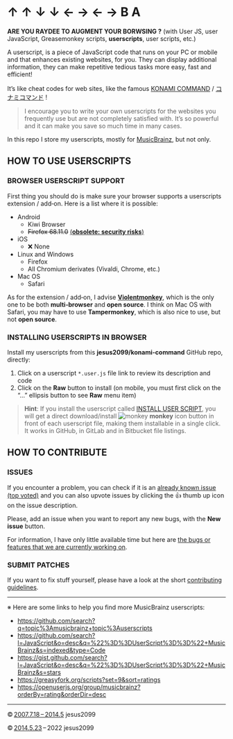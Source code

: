 ﻿
↑ ↑ ↓ ↓ ← → ← → B A
===================

**ARE YOU RAYDEE TO AUGMENT YOUR BORWSING ?**
(with User JS, user JavaScript, Greasemonkey scripts, **userscripts**, user scripts, etc.)

A userscript, is a piece of JavaScript code that runs on your PC or mobile
and that enhances existing websites, for you.
They can display additional information,
they can make repetitive tedious tasks more easy, fast and efficient!

It’s like cheat codes for web sites, like the famous
[KONAMI COMMAND](https://duckduckgo.com/?q=%22KONAMI+COMMAND%22) /
[コナミコマンド](https://duckduckgo.com/?q=%22%E3%82%B3%E3%83%8A%E3%83%9F%E3%82%B3%E3%83%9E%E3%83%B3%E3%83%89%22) !

> I encourage you to write your own userscripts for the
> websites you frequently use but are not completely satisfied with.
> It’s so powerful and it can make you save so much time in many cases.

In this repo I store my userscripts,
mostly for [MusicBrainz](https://musicbrainz.org),
but not only.


HOW TO USE USERSCRIPTS
----------------------

### BROWSER USERSCRIPT SUPPORT ###

First thing you should do is make sure your browser supports a userscripts extension / add‐on.
Here is a list where it is possible:

- Android
  - Kiwi Browser
  - <del>Firefox 68.11.0</del> <ins>(**obsolete: security risks**)</ins>
- iOS
  - :x: None
- Linux and Windows
  - Firefox
  - All Chromium derivates (Vivaldi, Chrome, etc.)
- Mac OS
  - Safari

As for the extension / add‐on, I advise [**Violentmonkey**](https://violentmonkey.github.io),
which is the only one to be both **multi‐browser** and **open source**.
I think on Mac OS with Safari, you may have to use **Tampermonkey**, which is also nice to use, but not **open source**.


### INSTALLING USERSCRIPTS IN BROWSER ###

Install my userscripts from this **jesus2099/konami-command** GitHub repo, directly:

1. Click on a userscript `*.user.js` file link to review its description and code
2. Click on the **Raw** button to install
   (on mobile, you must first click on the “…” ellipsis button to see **Raw** menu item)

> **Hint**: If you install the userscript called [INSTALL USER SCRIPT](https://github.com/jesus2099/konami-command/blob/master/INSTALL-USER-SCRIPT.user.js),
> you will get a direct download/install
> ![monkey](https://github.com/violentmonkey/violentmonkey/raw/1d911bffd7d4c37f82b5bcdada16f0b79fe0a70a/src/public/images/icon16.png)
> **monkey** icon button in front of each userscript file, making them installable in a single click.
> It works in GitHub, in GitLab and in Bitbucket file listings.


HOW TO CONTRIBUTE
-----------------

### ISSUES ###

If you encounter a problem, you can check if it is an
[already known issue (top voted)](https://github.com/jesus2099/konami-command/issues?q=is%3Aissue+is%3Aopen+sort%3Areactions-%2B1-desc)
and you can also upvote issues by clicking the :+1: thumb up icon on the issue description.

Please, add an issue when you want to report any new bugs, with the **New issue** button.

For information, I have only little available time but here are
[the bugs or features that we are currently working on](https://github.com/jesus2099/konami-command/issues?q=is%3Aopen+assignee%3A*).


### SUBMIT PATCHES ###

If you want to fix stuff yourself, please have a look at
the short [contributing guidelines](CONTRIBUTING.md).


---

※ Here are some links to help you find more MusicBrainz userscripts:

- https://github.com/search?q=topic%3Amusicbrainz+topic%3Auserscripts
- https://github.com/search?l=JavaScript&o=desc&q=%22%3D%3DUserScript%3D%3D%22+MusicBrainz&s=indexed&type=Code
- https://gist.github.com/search?l=JavaScript&o=desc&q=%22%3D%3DUserScript%3D%3D%22+MusicBrainz&s=stars
- https://greasyfork.org/scripts?set=9&sort=ratings
- https://openuserjs.org/group/musicbrainz?orderBy=rating&orderDir=desc


---

© [2007.7.18 – 2014.5](https://web.archive.org/web/20131108065418/userscripts.org/users/31010/scripts) jesus2099

© [2014.5.23](https://github.com/jesus2099/konami-command/commit/31582dcb5d658e0bd273d2278ff26958bf1de0fa) – 2022 jesus2099
